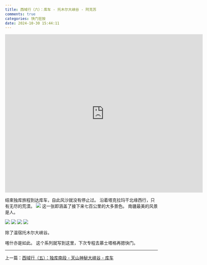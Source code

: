 ```yaml
---
title: 西域行（六）：库车 - 托木尔大峡谷 - 阿克苏
comments: true
categories: 快门狂按
date: 2024-10-30 15:44:11
---
```


<iframe
  width="652"
  height="521"
  style="border:0"
  loading="lazy"
  allowfullscreen
  referrerpolicy="no-referrer-when-downgrade"
  src="https://www.google.com/maps/embed/v1/directions?key=AIzaSyCFVVCWGG-tFOUFNmzxOvzG0ivydHVx6ZA&origin=place_id:ChIJSd-gyhx9bjgRygQVZnGaGzc&destination=place_id:ChIJM2esmovpkjgRXtT5tC642aI&zoom=5">
</iframe>

结束独库旅程到达库车，自此风沙就没有停止过。
沿着塔克拉玛干北缘西行，只有无尽的荒漠。
![](https://i04.cc/r/f36b17878i0e8cbe137f8244b98977a8.jpeg)
这一张即涵盖了接下来七百公里的大多景色。
南疆最美的风景是人。

![](https://i04.cc/r/97fb2a50euea5e48bb6b16122eb4d6a1.jpeg)
![](https://i04.cc/r/7d6e7efe3s94d52c4d9788574a338142.jpeg)
![](https://i04.cc/r/DSC04872.jpeg)
![](https://i04.cc/r/084cb3480lbeb31e0716782f097b3fb1.jpeg)

除了温宿托木尔大峡谷。

喀什亦是如此。
这个系列就写到这里，下次专程去慕士塔格再摁快门。

---

上一篇：[西域行（五）：独库南段 - 天山神秘大峡谷 - 库车](https://gaoryrt.com/2024/10-20-journeytothewest4/)
